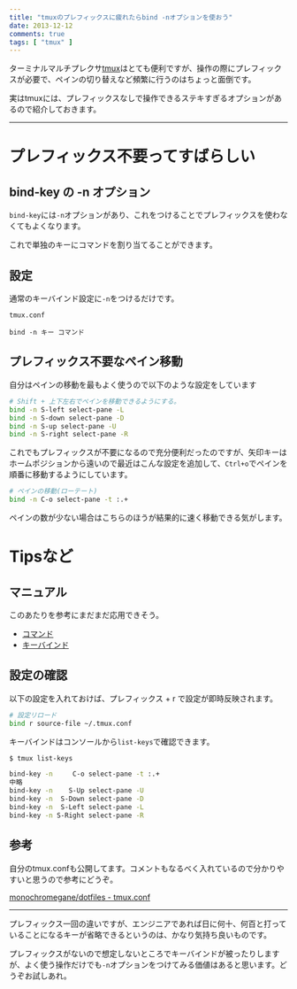 ```yaml
---
title: "tmuxのプレフィックスに疲れたらbind -nオプションを使おう"
date: 2013-12-12
comments: true
tags: [ "tmux" ]
---
```


ターミナルマルチプレクサ[tmux](http://tmux.sourceforge.net/)はとても便利ですが、操作の際にプレフィックスが必要で、ペインの切り替えなど頻繁に行うのはちょっと面倒です。

実はtmuxには、プレフィックスなしで操作できるステキすぎるオプションがあるので紹介しておきます。

<hr />

# プレフィックス不要ってすばらしい

## bind-key の -n オプション

`bind-key`には`-n`オプションがあり、これをつけることでプレフィックスを使わなくてもよくなります。

これで単独のキーにコマンドを割り当てることができます。


## 設定

通常のキーバインド設定に`-n`をつけるだけです。

`tmux.conf`
```
bind -n キー コマンド
```


## プレフィックス不要なペイン移動

自分はペインの移動を最もよく使うので以下のような設定をしています

```sh
# Shift + 上下左右でペインを移動できるようにする。
bind -n S-left select-pane -L
bind -n S-down select-pane -D
bind -n S-up select-pane -U
bind -n S-right select-pane -R
```

これでもプレフィックスが不要になるので充分便利だったのですが、矢印キーはホームポジションから遠いので最近はこんな設定を追加して、`Ctrl+o`でペインを順番に移動するようにしています。

```sh
# ペインの移動(ローテート)
bind -n C-o select-pane -t :.+
```

ペインの数が少ない場合はこちらのほうが結果的に速く移動できる気がします。

# Tipsなど

## マニュアル

このあたりを参考にまだまだ応用できそう。

- [コマンド](https://bytebucket.org/ns9tks/tmux-ja/wiki/tmux-ja.html#id5)
- [キーバインド](https://bytebucket.org/ns9tks/tmux-ja/wiki/tmux-ja.html#id11)


## 設定の確認

以下の設定を入れておけば、プレフィックス + r で設定が即時反映されます。

```sh
# 設定リロード
bind r source-file ~/.tmux.conf
```

キーバインドはコンソールから`list-keys`で確認できます。

```sh
$ tmux list-keys

bind-key -n     C-o select-pane -t :.+
中略
bind-key -n    S-Up select-pane -U
bind-key -n  S-Down select-pane -D
bind-key -n  S-Left select-pane -L
bind-key -n S-Right select-pane -R
```


## 参考

自分のtmux.confも公開してます。コメントもなるべく入れているので分かりやすいと思うので参考にどうぞ。

[monochromegane/dotfiles - tmux.conf](https://github.com/monochromegane/dotfiles/blob/master/tmux.conf)

<hr />

プレフィックス一回の違いですが、エンジニアであれば日に何十、何百と打っていることになるキーが省略できるというのは、かなり気持ち良いものです。

プレフィックスがないので想定しないところでキーバインドが被ったりしますが、よく使う操作だけでも`-n`オプションをつけてみる価値はあると思います。どうぞお試しあれ。


